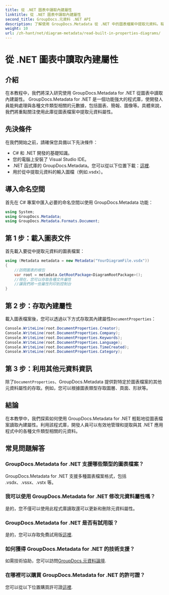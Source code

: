 ```yaml
---
title: 從 .NET 圖表中讀取內建屬性
linktitle: 從 .NET 圖表中讀取內建屬性
second_title: GroupDocs.元資料 .NET API
description: 了解使用 GroupDocs.Metadata 從 .NET 中的圖表檔案中提取元資料。有效增強文件管理和分析。
weight: 10
url: /zh-hant/net/diagram-metadata/read-built-in-properties-diagrams/
---
```


# 從 .NET 圖表中讀取內建屬性

## 介紹
在本教程中，我們將深入研究使用 GroupDocs.Metadata for .NET 從圖表中讀取內建屬性。 GroupDocs.Metadata for .NET 是一個功能強大的程式庫，使開發人員能夠處理與各種文件類型相關的元數據，包括圖表、簡報、圖像等。具體來說，我們將重點關注使用此庫從圖表檔案中提取元資料屬性。
## 先決條件
在我們開始之前，請確保您具備以下先決條件：
- C# 和 .NET 開發的基礎知識。
- 您的電腦上安裝了 Visual Studio IDE。
-  .NET 函式庫的 GroupDocs.Metadata。您可以從以下位置下載：[這裡](https://releases.groupdocs.com/metadata/net/).
- 用於從中提取元資料的輸入圖檔（例如.vsdx）。

## 導入命名空間
首先在 C# 專案中匯入必要的命名空間以使用 GroupDocs.Metadata 功能：
```csharp
using System;
using GroupDocs.Metadata;
using GroupDocs.Metadata.Formats.Document;
```
## 第 1 步：載入圖表文件
首先載入要從中提取元資料的圖表檔案：
```csharp
using (Metadata metadata = new Metadata("YourDiagramFile.vsdx"))
{
    //訪問圖表的根包
    var root = metadata.GetRootPackage<DiagramRootPackage>();
    //現在，您可以存取各種文件屬性
    //讓我們將一些屬性列印到控制台
}
```
## 第 2 步：存取內建屬性
載入圖表檔案後，您可以透過以下方式存取其內建屬性`DocumentProperties`：
```csharp
Console.WriteLine(root.DocumentProperties.Creator);
Console.WriteLine(root.DocumentProperties.Company);
Console.WriteLine(root.DocumentProperties.Keywords);
Console.WriteLine(root.DocumentProperties.Language);
Console.WriteLine(root.DocumentProperties.TimeCreated);
Console.WriteLine(root.DocumentProperties.Category);
```
## 第 3 步：利用其他元資料資訊
除了`DocumentProperties`、GroupDocs.Metadata 提供對特定於圖表檔案的其他元資料屬性的存取。例如，您可以根據圖表類型存取圖層、頁面、形狀等。

## 結論
在本教學中，我們探索如何使用 GroupDocs.Metadata for .NET 輕鬆地從圖表檔案讀取內建屬性。利用該程式庫，開發人員可以有效地管理和提取與其 .NET 應用程式中的各種文件類型相關的元資料。

## 常見問題解答
### GroupDocs.Metadata for .NET 支援哪些類型的圖表檔案？
GroupDocs.Metadata for .NET 支援多種圖表檔案格式，包括 .vsdx、.vssx、.vstx 等。
### 我可以使用 GroupDocs.Metadata for .NET 修改元資料屬性嗎？
是的，您不僅可以使用此程式庫讀取還可以更新和刪除元資料屬性。
### GroupDocs.Metadata for .NET 是否有試用版？
是的，您可以存取免費試用版[這裡](https://releases.groupdocs.com/).
### 如何獲得 GroupDocs.Metadata for .NET 的技術支援？
如需技術協助，您可以訪問[GroupDocs.元資料論壇](https://forum.groupdocs.com/c/metadata/14).
### 在哪裡可以購買 GroupDocs.Metadata for .NET 的許可證？
您可以從以下位置購買許可證[這裡](https://purchase.groupdocs.com/buy).